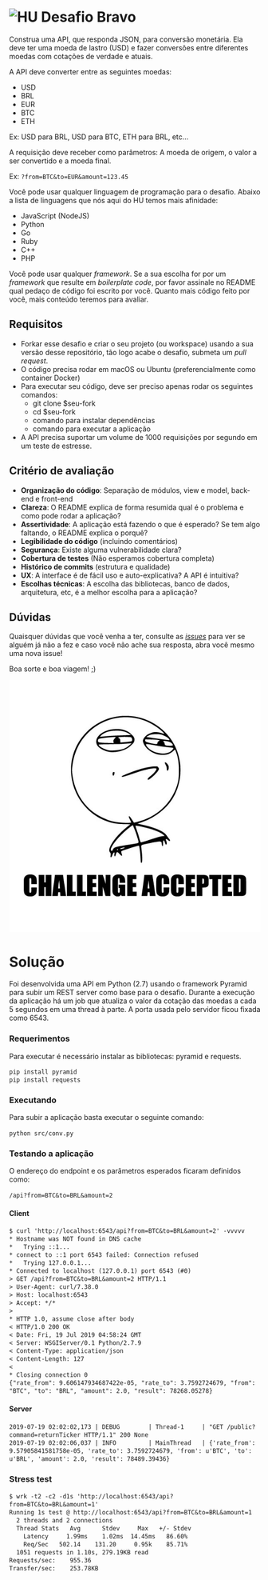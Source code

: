 # <img src="https://avatars1.githubusercontent.com/u/7063040?v=4&s=200.jpg" alt="HU" width="24" /> Desafio Bravo

Construa uma API, que responda JSON, para conversão monetária. Ela deve ter uma moeda de lastro (USD) e fazer conversões entre diferentes moedas com cotações de verdade e atuais.

A API deve converter entre as seguintes moedas:
- USD
- BRL
- EUR
- BTC
- ETH


Ex: USD para BRL, USD para BTC, ETH para BRL, etc...

A requisição deve receber como parâmetros: A moeda de origem, o valor a ser convertido e a moeda final.

Ex: `?from=BTC&to=EUR&amount=123.45`

Você pode usar qualquer linguagem de programação para o desafio. Abaixo a lista de linguagens que nós aqui do HU temos mais afinidade:
- JavaScript (NodeJS)
- Python
- Go
- Ruby
- C++
- PHP

Você pode usar qualquer _framework_. Se a sua escolha for por um _framework_ que resulte em _boilerplate code_, por favor assinale no README qual pedaço de código foi escrito por você. Quanto mais código feito por você, mais conteúdo teremos para avaliar.

## Requisitos
- Forkar esse desafio e criar o seu projeto (ou workspace) usando a sua versão desse repositório, tão logo acabe o desafio, submeta um *pull request*.
- O código precisa rodar em macOS ou Ubuntu (preferencialmente como container Docker)
- Para executar seu código, deve ser preciso apenas rodar os seguintes comandos:
  - git clone $seu-fork
  - cd $seu-fork
  - comando para instalar dependências
  - comando para executar a aplicação
- A API precisa suportar um volume de 1000 requisições por segundo em um teste de estresse.



## Critério de avaliação

- **Organização do código**: Separação de módulos, view e model, back-end e front-end
- **Clareza**: O README explica de forma resumida qual é o problema e como pode rodar a aplicação?
- **Assertividade**: A aplicação está fazendo o que é esperado? Se tem algo faltando, o README explica o porquê?
- **Legibilidade do código** (incluindo comentários)
- **Segurança**: Existe alguma vulnerabilidade clara?
- **Cobertura de testes** (Não esperamos cobertura completa)
- **Histórico de commits** (estrutura e qualidade)
- **UX**: A interface é de fácil uso e auto-explicativa? A API é intuitiva?
- **Escolhas técnicas**: A escolha das bibliotecas, banco de dados, arquitetura, etc, é a melhor escolha para a aplicação?

## Dúvidas

Quaisquer dúvidas que você venha a ter, consulte as [_issues_](https://github.com/HotelUrbano/challenge-bravo/issues) para ver se alguém já não a fez e caso você não ache sua resposta, abra você mesmo uma nova issue!

Boa sorte e boa viagem! ;)

<p align="center">
  <img src="ca.jpg" alt="Challange accepted" />
</p>


# Solução

Foi desenvolvida uma API em Python (2.7) usando o framework Pyramid para subir um REST server como base para o desafio.
Durante a execução da aplicação há um job que atualiza o valor da cotação das moedas a cada 5 segundos em uma thread à parte.
A porta usada pelo servidor ficou fixada como 6543.

### Requerimentos

Para executar é necessário instalar as bibliotecas: pyramid e requests.

```
pip install pyramid
pip install requests
```

### Executando

Para subir a aplicação basta executar o seguinte comando:

`python src/conv.py`

### Testando a aplicação

O endereço do endpoint e os parâmetros esperados ficaram definidos como:

`/api?from=BTC&to=BRL&amount=2`

#### Client

```
$ curl 'http://localhost:6543/api?from=BTC&to=BRL&amount=2' -vvvvv
* Hostname was NOT found in DNS cache
*   Trying ::1...
* connect to ::1 port 6543 failed: Connection refused
*   Trying 127.0.0.1...
* Connected to localhost (127.0.0.1) port 6543 (#0)
> GET /api?from=BTC&to=BRL&amount=2 HTTP/1.1
> User-Agent: curl/7.38.0
> Host: localhost:6543
> Accept: */*
> 
* HTTP 1.0, assume close after body
< HTTP/1.0 200 OK
< Date: Fri, 19 Jul 2019 04:58:24 GMT
< Server: WSGIServer/0.1 Python/2.7.9
< Content-Type: application/json
< Content-Length: 127
< 
* Closing connection 0
{"rate_from": 9.606147934687422e-05, "rate_to": 3.7592724679, "from": "BTC", "to": "BRL", "amount": 2.0, "result": 78268.05278}
```

#### Server

```
2019-07-19 02:02:02,173 | DEBUG        | Thread-1     | "GET /public?command=returnTicker HTTP/1.1" 200 None
2019-07-19 02:02:06,037 | INFO         | MainThread   | {'rate_from': 9.57905841581758e-05, 'rate_to': 3.7592724679, 'from': u'BTC', 'to': u'BRL', 'amount': 2.0, 'result': 78489.39436}
```

### Stress test
```
$ wrk -t2 -c2 -d1s 'http://localhost:6543/api?from=BTC&to=BRL&amount=1'
Running 1s test @ http://localhost:6543/api?from=BTC&to=BRL&amount=1
  2 threads and 2 connections
  Thread Stats   Avg      Stdev     Max   +/- Stdev
    Latency     1.99ms    1.02ms  14.45ms   86.60%
    Req/Sec   502.14    131.20     0.95k    85.71%
  1051 requests in 1.10s, 279.19KB read
Requests/sec:    955.36
Transfer/sec:    253.78KB
```
